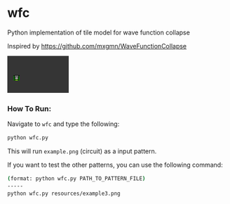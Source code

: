 # wfc
Python implementation of tile model for wave function collapse

Inspired by https://github.com/mxgmn/WaveFunctionCollapse

![](output/wfc-circuit.gif)

### How To Run:
Navigate to `wfc` and type the following:

```bash
python wfc.py
```

This will run `example.png` (circuit) as a input pattern.

If you want to test the other patterns, you can use the following command:
```bash
(format: python wfc.py PATH_TO_PATTERN_FILE)
-----
python wfc.py resources/example3.png
```
